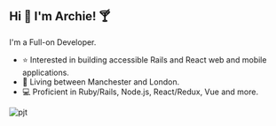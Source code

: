 ## Hi 👋 I'm Archie! 🍸
I'm a Full-on Developer.

- ⭐ Interested in building accessible Rails and React web and mobile applications.
- 💼 Living between Manchester and London.
- 💻 Proficient in Ruby/Rails, Node.js, React/Redux, Vue and more.


![pjt](https://github.com/user-attachments/assets/43ca30f7-2a45-458e-b871-02f1715d7aa7)
